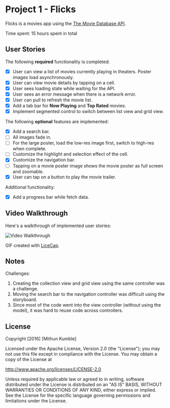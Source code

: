 # Project 1 - Flicks

Flicks is a movies app using the [The Movie Database API](http://docs.themoviedb.apiary.io/#).

Time spent: 15 hours spent in total

## User Stories

The following **required** functionality is completed:

- [X] User can view a list of movies currently playing in theaters. Poster images load asynchronously.
- [X] User can view movie details by tapping on a cell.
- [X] User sees loading state while waiting for the API.
- [X] User sees an error message when there is a network error.
- [X] User can pull to refresh the movie list.
- [X] Add a tab bar for **Now Playing** and **Top Rated** movies.
- [X] Implement segmented control to switch between list view and grid view.

The following **optional** features are implemented:

- [X] Add a search bar.
- [ ] All images fade in.
- [ ] For the large poster, load the low-res image first, switch to high-res when complete.
- [ ] Customize the highlight and selection effect of the cell.
- [X] Customize the navigation bar.
- [ ] Tapping on a movie poster image shows the movie poster as full screen and zoomable.
- [X] User can tap on a button to play the movie trailer.

Additional functionality:

- [X] Add a progress bar while fetch data.

## Video Walkthrough

Here's a walkthrough of implemented user stories:

<img src='http://i.giphy.com/3o7TKo5QbOArTlyxP2.gif' title='Video Walkthrough' width='' alt='Video Walkthrough' />

GIF created with [LiceCap](http://www.cockos.com/licecap/).

## Notes

Challenges:
1) Creating the collection view and grid view using the same controller was a challenge. 
2) Moving the search bar to the navigation controller was difficult using the storyboard.
3) Since most of the code went into the view controller (without using the model), it was hard to reuse code across controllers.

## License

Copyright [2016] [Mithun Kumble]

Licensed under the Apache License, Version 2.0 (the "License");
you may not use this file except in compliance with the License.
You may obtain a copy of the License at

http://www.apache.org/licenses/LICENSE-2.0

Unless required by applicable law or agreed to in writing, software
distributed under the License is distributed on an "AS IS" BASIS,
WITHOUT WARRANTIES OR CONDITIONS OF ANY KIND, either express or implied.
See the License for the specific language governing permissions and
limitations under the License.